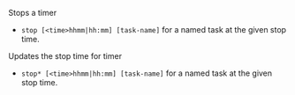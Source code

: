 Stops a timer

* `stop [<time>hhmm|hh:mm] [task-name]`  for a named task at the given stop time.

Updates the stop time for timer

* `stop* [<time>hhmm|hh:mm] [task-name]` for a named task at the given stop time.
